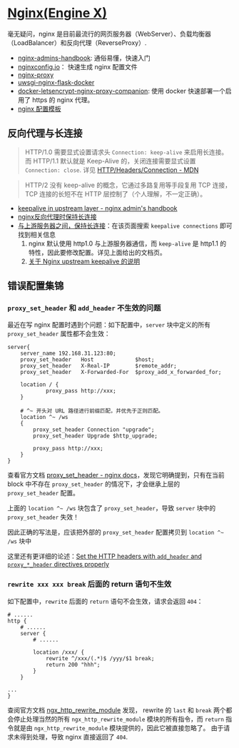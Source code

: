 # [Nginx(Engine X)](https://github.com/nginx/nginx)

毫无疑问，nginx 是目前最流行的网页服务器（WebServer）、负载均衡器（LoadBalancer）和反向代理（ReverseProxy）.

- [nginx-admins-handbook](https://github.com/trimstray/nginx-admins-handbook): 通俗易懂，快速入门
- [nginxconfig.io](https://github.com/digitalocean/nginxconfig.io)： 快速生成 nginx 配置文件
- [nginx-proxy](https://github.com/jwilder/nginx-proxy)
- [uwsgi-nginx-flask-docker](https://github.com/tiangolo/uwsgi-nginx-flask-docker)
- [docker-letsencrypt-nginx-proxy-companion](https://github.com/JrCs/docker-letsencrypt-nginx-proxy-companion): 使用 docker 快速部署一个启用了 https 的 nginx 代理。
- [nginx 配置模板](https://github.com/h5bp/server-configs-nginx)



## 反向代理与长连接

>HTTP/1.0 需要显式设置请求头 `Connection: keep-alive` 来启用长连接。
而 HTTP/1.1 默认就是 Keep-Alive 的，关闭连接需要显式设置 `Connection: close`.
详见 [HTTP/Headers/Connection - MDN](https://developer.mozilla.org/en-US/docs/Web/HTTP/Headers/Connection)

>HTTP/2 没有 keep-alive 的概念，它通过多路复用等手段复用 TCP 连接，TCP 连接的长短不在 HTTP 层控制了（个人理解，不一定正确）。

- [keepalive in upstream layer - nginx admin's handbook](https://github.com/trimstray/nginx-admins-handbook/blob/master/doc/NGINX_BASICS.md#upstream-layer)
- [ nginx反向代理时保持长连接](https://www.cnblogs.com/liuxia912/p/11075630.html)
- [与上游服务器之间，保持长连接](https://nginx.org/en/docs/http/ngx_http_upstream_module.html)：在该页面搜索 `keepalive connections` 即可找到相关信息
    1. nginx 默认使用 http1.0 与上游服务器通信，而 `keep-alive` 是 http1.1 的特性，因此要修改配置。详见上面给出的文档页。
    1. [关于 Nginx upstream keepalive 的说明](https://www.cnblogs.com/kabi/p/7123354.html)


## 错误配置集锦

### `proxy_set_header` 和 `add_header` 不生效的问题

最近在写 nginx 配置时遇到个问题：如下配置中，`server` 块中定义的所有 `proxy_set_header` 属性都不会生效：

```
server{
    server_name 192.168.31.123:80;
    proxy_set_header   Host             $host;
    proxy_set_header   X-Real-IP        $remote_addr;
    proxy_set_header   X-Forwarded-For  $proxy_add_x_forwarded_for;

    location / {
            proxy_pass http://xxx;
    }

    # ^~ 开头对 URL 路径进行前缀匹配，并优先于正则匹配。
    location ^~ /ws
    {
        proxy_set_header Connection "upgrade";
        proxy_set_header Upgrade $http_upgrade;

        proxy_pass http://xxx;
    }
}
```

查看官方文档 [proxy_set_header - nginx docs](http://nginx.org/en/docs/http/ngx_http_proxy_module.html#proxy_set_header)，发现它明确提到，只有在当前 block 中不存在 `proxy_set_header` 的情况下，才会继承上层的 `proxy_set_header` 配置。

上面的 `location ^~ /ws` 块包含了 `proxy_set_header`，导致 `server` 块中的 `proxy_set_header` 失效！

因此正确的写法是，应该把外部的 `proxy_set_header` 配置拷贝到 `location ^~ /ws` 块中

这里还有更详细的论述：[Set the HTTP headers with `add_header` and `proxy_*_header` directives properly](https://github.com/trimstray/nginx-admins-handbook/blob/master/doc/RULES.md#beginner-set-the-http-headers-with-add_header-and-proxy__header-directives-properly)


### `rewrite xxx xxx break` 后面的 return 语句不生效

如下配置中，`rewrite` 后面的 `return` 语句不会生效，请求会返回 `404`：

```nginx
# ......
http {
    # ......
    server {
        # ......

        location /xxx/ {
            rewrite ^/xxx/(.*)$ /yyy/$1 break;
            return 200 "hhh";
        }
    }

...
}
```

查阅官方文档 [ngx_http_rewrite_module](http://nginx.org/en/docs/http/ngx_http_rewrite_module.html#rewrite) 发现，
rewrite 的 `last` 和 `break` 两个都会停止处理当然的所有 `ngx_http_rewrite_module` 模块的所有指令，而 `return` 指令就是由 `ngx_http_rewrite_module` 模块提供的，因此它被直接忽略了。
由于请求未得到处理，导致 nginx 直接返回了 `404`.

